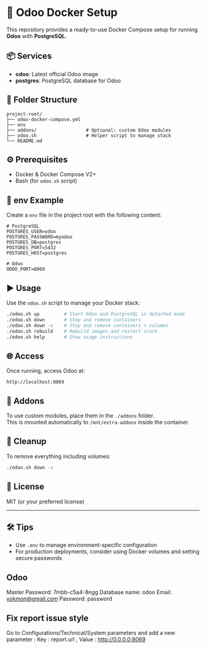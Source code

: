 # 🚀 Odoo Docker Setup

This repository provides a ready-to-use Docker Compose setup for running **Odoo** with **PostgreSQL**.

## 📦 Services

- **odoo**: Latest official Odoo image  
- **postgres**: PostgreSQL database for Odoo

## 🧱 Folder Structure

```
project-root/
├── odoo-docker-compose.yml
├── env
├── addons/                  # Optional: custom Odoo modules
├── odoo.sh                  # Helper script to manage stack
└── README.md
```

## ⚙️ Prerequisites

- Docker & Docker Compose V2+
- Bash (for `odoo.sh` script)

## 📄 env Example

Create a `env` file in the project root with the following content:

```env
# PostgreSQL
POSTGRES_USER=odoo
POSTGRES_PASSWORD=myodoo
POSTGRES_DB=postgres
POSTGRES_PORT=5432
POSTGRES_HOST=postgres

# Odoo
ODOO_PORT=8069
```

## ▶️ Usage

Use the `odoo.sh` script to manage your Docker stack:

```bash
./odoo.sh up         # Start Odoo and PostgreSQL in detached mode
./odoo.sh down       # Stop and remove containers
./odoo.sh down -v    # Stop and remove containers + volumes
./odoo.sh rebuild    # Rebuild images and restart stack
./odoo.sh help       # Show usage instructions
```

## 🌐 Access

Once running, access Odoo at:

```
http://localhost:8069
```

## 📁 Addons

To use custom modules, place them in the `./addons` folder.  
This is mounted automatically to `/mnt/extra-addons` inside the container.

## 🧹 Cleanup

To remove everything including volumes:

```bash
./odoo.sh down -v
```

## 📜 License

MIT (or your preferred license)

---

## 🛠️ Tips

- Use `.env` to manage environment-specific configuration
- For production deployments, consider using Docker volumes and setting secure passwords

## Odoo
Master Password: 7mbb-c5a4-8ngg
Database name: odoo
Email: vokmon@gmail.com
Password: password

## Fix report issue style
Go to Configurations/Technical/System parameters and add a new parameter :
Key : report.url , Value : http://0.0.0.0:8069
